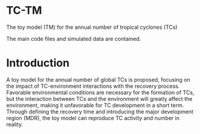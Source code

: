 # TC-TM
The toy model (TM) for the annual number of tropical cyclones (TCs)

The main code files and simulated data are contained.

# Introduction

A toy model for the annual number of global TCs is proposed, focusing on the impact of TC-environment interactions with the recovery process. Favorable environmental conditions are necessary for the formation of TCs, but the interaction between TCs and the environment will greatly affect the environment, making it unfavorable for TC development in a short term. Through defining the recovery time and introducing the major development region (MDR), the toy model can reproduce TC activity and number in reality.


